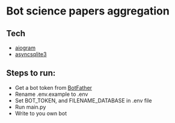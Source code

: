 # Bot science papers aggregation 

## Tech
- [aiogram](https://aiogram.dev)  
- [asyncsqlite3](https://pypi.org/project/asyncsqlite3/)


## Steps to run:
- Get a bot token from [BotFather](https://t.me/BotFather)
- Rename .env.example to .env
- Set BOT_TOKEN, and FILENAME_DATABASE in .env file
- Run main.py
- Write to you own bot

